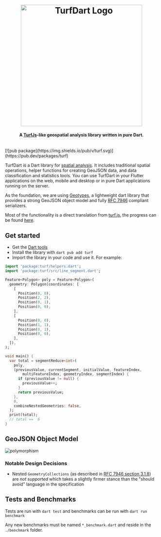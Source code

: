 <h1 align="center">
  <br>
  <img src="https://github.com/jsiedentop/turf_dart/blob/update-readme/.github/turf-logo.png" alt="TurfDart Logo" width="400">
</h1>

<h4 align="center">A <a href="https://github.com/Turfjs/turf">TurfJs</a>-like geospatial analysis library written in pure Dart.
</h4>
<br>
[![pub package](https://img.shields.io/pub/v/turf.svg)](https://pub.dev/packages/turf)

TurfDart is a Dart library for [spatial analysis](https://en.wikipedia.org/wiki/Spatial_analysis). It includes traditional spatial operations, helper functions for creating GeoJSON data, and data classification and statistics tools. You can use TurfDart in your Flutter applications on the web, mobile and desktop or in pure Dart applications running on the server.

As the foundation, we are using [Geotypes](https://github.com/dartclub/geotypes), a lightweight dart library that provides a strong GeoJSON object model and fully [RFC 7946](https://tools.ietf.org/html/rfc7946) compliant serializers.

Most of the functionality is a direct translation from [turf.js](https://github.com/Turfjs/turf), the progress can be found [here](Progress.md).

## Get started

- Get the [Dart tools](https://dart.dev/tools)
- Install the library with `dart pub add turf`
- Import the library in your code and use it. For example:

```dart
import 'package:turf/helpers.dart';
import 'package:turf/src/line_segment.dart';

Feature<Polygon> poly = Feature<Polygon>(
  geometry: Polygon(coordinates: [
    [
      Position(0, 0),
      Position(2, 2),
      Position(0, 1),
      Position(0, 0),
    ],
    [
      Position(0, 0),
      Position(1, 1),
      Position(0, 1),
      Position(0, 0),
    ],
  ]),
);

void main() {
  var total = segmentReduce<int>(
    poly,
    (previousValue, currentSegment, initialValue, featureIndex,
        multiFeatureIndex, geometryIndex, segmentIndex) {
      if (previousValue != null) {
        previousValue++;
      }
      return previousValue;
    },
    0,
    combineNestedGeometries: false,
  );
  print(total);
  // total ==  6
}
```

## GeoJSON Object Model

![polymorphism](https://user-images.githubusercontent.com/10634693/159876354-f9da2f37-02b3-4546-b32a-c0f82c372272.png)

### Notable Design Decisions

- Nested `GeometryCollections` (as described in
  [RFC 7946 section 3.1.8](https://datatracker.ietf.org/doc/html/rfc7946#section-3.1.8))
  are _not supported_ which takes a slightly firmer stance than the "should
  avoid" language in the specification

## Tests and Benchmarks

Tests are run with `dart test` and benchmarks can be run with
`dart run benchmark`

Any new benchmarks must be named `*_benchmark.dart` and reside in the
`./benchmark` folder.

